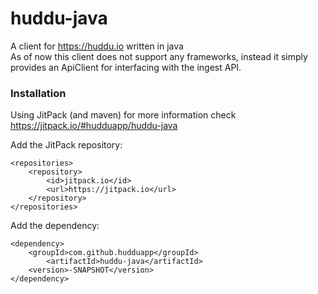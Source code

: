 # huddu-java

A client for https://huddu.io written in java <br>
As of now this client does not support any frameworks, instead it simply provides an ApiClient for interfacing with the
ingest API.

### Installation

Using JitPack (and maven) for more information check https://jitpack.io/#hudduapp/huddu-java

Add the JitPack repository:

    <repositories>
        <repository>
            <id>jitpack.io</id>
            <url>https://jitpack.io</url>
        </repository>
    </repositories>

Add the dependency:

    <dependency>
	    <groupId>com.github.hudduapp</groupId>
	        <artifactId>huddu-java</artifactId>
	    <version>-SNAPSHOT</version>
	</dependency>